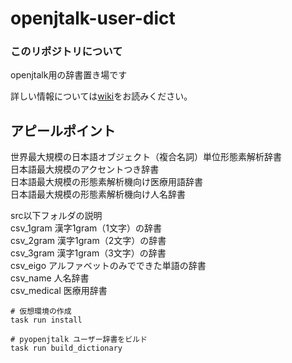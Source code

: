 # openjtalk-user-dict

### このリポジトリについて

openjtalk用の辞書置き場です


詳しい情報については[wiki](https://github.com/WariHima/openjtalk-user-dict/wiki)をお読みください。

## アピールポイント  
  
世界最大規模の日本語オブジェクト（複合名詞）単位形態素解析辞書  
日本語最大規模のアクセントつき辞書  
日本語最大規模の形態素解析機向け医療用語辞書  
日本語最大規模の形態素解析機向け人名辞書  

src以下フォルダの説明  
csv_1gram 漢字1gram（1文字）の辞書  
csv_2gram 漢字1gram（2文字）の辞書  
csv_3gram 漢字1gram（3文字）の辞書  
csv_eigo アルファベットのみでできた単語の辞書  
csv_name 人名辞書  
csv_medical 医療用辞書  

```
# 仮想環境の作成
task run install

# pyopenjtalk ユーザー辞書をビルド
task run build_dictionary
```
